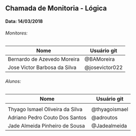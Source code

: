 ## Chamada de Monitoria - Lógica
#### Data: 14/03/2018

###### Monitores:

|Nome                               |Usuário git          |
|-----------------------------------|---------------------|
| Bernardo de Azevedo Moreira       | @BAMoreira          |
| Jose Victor Barbosa da Silva      | @josevictor022      |

###### Alunos:

|Nome                               |Usuário git          |
|-----------------------------------|---------------------|
|                                   |         ||                                   |                     |
| Thyago Ismael Oliveira da Silva   | @thyagoismael       |
| Adriano Pedro Couto Dos Santos    | @adroutos                     |
| Jade Almeida Pinheiro de Sousa    | @Jadealmeida        |
